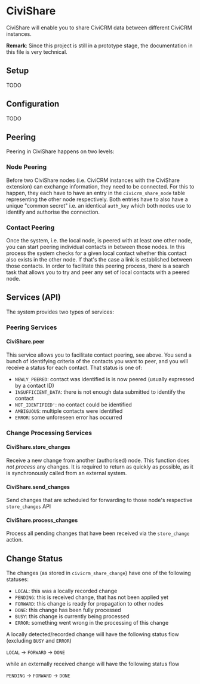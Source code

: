 # CiviShare

CiviShare will enable you to share CiviCRM data between different CiviCRM instances.

**Remark**: Since this project is still in a prototype stage, the documentation in this file is very technical.

## Setup

TODO


## Configuration

TODO


## Peering

Peering in CiviShare happens on two levels:

### Node Peering

Before two CiviShare nodes (i.e. CiviCRM instances with the CiviShare extension) can exchange information, they need to be connected.
For this to happen, they each have to have an entry in the ``civicrm_share_node`` table representing the other node respectively.
Both entries have to also have a unique "common secret" i.e. an identical ``auth_key`` which both nodes use to identify and authorise the connection.  

### Contact Peering

Once the system, i.e. the local node, is peered with at least one other node, you can start peering individual contacts in between those nodes. In this process the system checks for a given local contact whether this contact also exists in the other node. 
If that's the case a link is established between those contacts.
In order to facilitate this peering process, there is a search task that allows you to try and peer any set of local contacts with a peered node.


## Services (API)

The system provides two types of services:

### Peering Services

#### CiviShare.peer
This service allows you to facilitate contact peering, see above. You send a bunch of identifying criteria of the contacts you want to peer, and you will receive a status for each contact.
That status is one of:
- ``NEWLY_PEERED``: contact was identified is is now peered (usually expressed by a contact ID)
- ``INSUFFICIENT_DATA``: there is not enough data submitted to identify the contact
- ``NOT_IDENTIFIED'``: no contact could be identified
- ``AMBIGUOUS``: multiple contacts were identified
- ``ERROR``: some unforeseen error has occurred 


### Change Processing Services 

#### CiviShare.store_changes

Receive a new change from another (authorised) node. This function does *not process* any changes. 
It is required to return as quickly as possible, as it is synchronously called from an external system.

#### CiviShare.send_changes

Send changes that are scheduled for forwarding to those node's respective ``store_changes`` API  

#### CiviShare.process_changes

Process all pending changes that have been received via the ``store_change`` action.


## Change Status

The changes (as stored in ``civicrm_share_change``) have one of the following statuses:
- ``LOCAL``: this was a locally recorded change
- ``PENDING``: this is received change, that has not been applied yet
- ``FORWARD``: this change is ready for propagation to other nodes
- ``DONE``: this change has been fully processed
- ``BUSY``: this change is currently being processed
- ``ERROR``: something went wrong in the processing of this change

A locally detected/recorded change will have the following status flow (excluding ``BUSY`` and ``ERROR``)

``LOCAL`` -> ``FORWARD`` -> ``DONE``

while an externally received change will have the following status flow

``PENDING`` -> ``FORWARD`` -> ``DONE``